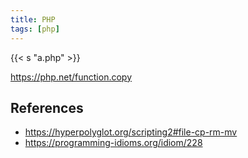 ```yaml
---
title: PHP
tags: [php]
---
```


{{< s "a.php" >}}

<https://php.net/function.copy>

## References

- <https://hyperpolyglot.org/scripting2#file-cp-rm-mv>
- <https://programming-idioms.org/idiom/228>
